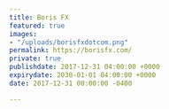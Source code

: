 ```yaml
---
title: Boris FX
featured: true
images:
- "/uploads/borisfxdotcom.png"
permalink: https://borisfx.com/
private: true
publishdate: 2017-12-31 04:00:00 +0000
expirydate: 2030-01-01 04:00:00 +0000
date: 2017-12-31 00:00:00 -0400

---
```

